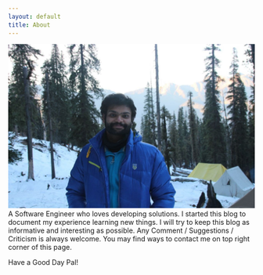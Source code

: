```yaml
---
layout: default
title: About
---
```


![Profile Image](assets/img/profile.jpg)
A Software Engineer who loves developing solutions.
I started this blog to document my experience learning new things. I will try to keep this blog as informative and interesting as possible. Any Comment / Suggestions / Criticism is always welcome. You may find ways to contact me on top right corner of this page.

Have a Good Day Pal!
